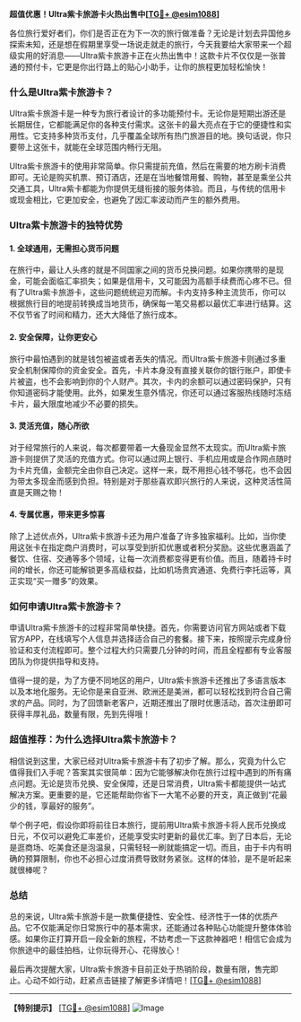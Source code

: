 **超值优惠！Ultra紫卡旅游卡火热出售中[[TG💪+ @esim1088](https://t.me/s/esim1088)]**

各位旅行爱好者们，你们是否正在为下一次的旅行做准备？无论是计划去异国他乡探索未知，还是想在假期里享受一场说走就走的旅行，今天我要给大家带来一个超级实用的好消息——Ultra紫卡旅游卡正在火热出售中！这款卡片不仅仅是一张普通的预付卡，它更是你出行路上的贴心小助手，让你的旅程更加轻松愉快！

### 什么是Ultra紫卡旅游卡？

Ultra紫卡旅游卡是一种专为旅行者设计的多功能预付卡。无论你是短期出游还是长期居住，它都能满足你的各种支付需求。这张卡的最大亮点在于它的便捷性和实用性。它支持多种货币支付，几乎覆盖全球所有热门旅游目的地。换句话说，你只要带上这张卡，就能在全球范围内畅行无阻。

Ultra紫卡旅游卡的使用非常简单。你只需提前充值，然后在需要的地方刷卡消费即可。无论是购买机票、预订酒店，还是在当地餐馆用餐、购物，甚至是乘坐公共交通工具，Ultra紫卡都能为你提供无缝衔接的服务体验。而且，与传统的信用卡或现金相比，它更加安全，也避免了因汇率波动而产生的额外费用。

### Ultra紫卡旅游卡的独特优势

#### 1. **全球通用，无需担心货币问题**
在旅行中，最让人头疼的就是不同国家之间的货币兑换问题。如果你携带的是现金，可能会面临汇率损失；如果是信用卡，又可能因为高额手续费而心疼不已。但有了Ultra紫卡旅游卡，这些问题统统迎刃而解。卡内支持多种主流货币，你可以根据旅行目的地提前转换成当地货币，确保每一笔交易都以最优汇率进行结算。这不仅节省了时间和精力，还大大降低了旅行成本。

#### 2. **安全保障，让你更安心**
旅行中最怕遇到的就是钱包被盗或者丢失的情况。而Ultra紫卡旅游卡则通过多重安全机制保障你的资金安全。首先，卡片本身没有直接关联你的银行账户，即使卡片被盗，也不会影响到你的个人财产。其次，卡内的余额可以通过密码保护，只有你知道密码才能使用。此外，如果发生意外情况，你还可以通过客服热线随时冻结卡片，最大限度地减少不必要的损失。

#### 3. **灵活充值，随心所欲**
对于经常旅行的人来说，每次都要带着一大叠现金显然不太现实。而Ultra紫卡旅游卡则提供了灵活的充值方式。你可以通过网上银行、手机应用或是合作网点随时为卡片充值，金额完全由你自己决定。这样一来，既不用担心钱不够花，也不会因为带太多现金而感到负担。特别是对于那些喜欢即兴旅行的人来说，这种灵活性简直是天赐之物！

#### 4. **专属优惠，带来更多惊喜**
除了上述优点外，Ultra紫卡旅游卡还为用户准备了许多独家福利。比如，当你使用这张卡在指定商户消费时，可以享受到折扣优惠或者积分奖励。这些优惠涵盖了餐饮、住宿、交通等多个领域，让每一次消费都变得更有价值。而且，随着持卡时间的增长，你还可能解锁更多高级权益，比如机场贵宾通道、免费行李托运等，真正实现“买一赠多”的效果。

### 如何申请Ultra紫卡旅游卡？

申请Ultra紫卡旅游卡的过程非常简单快捷。首先，你需要访问官方网站或者下载官方APP，在线填写个人信息并选择适合自己的套餐。接下来，按照提示完成身份验证和支付流程即可。整个过程大约只需要几分钟的时间，而且全程都有专业客服团队为你提供指导和支持。

值得一提的是，为了方便不同地区的用户，Ultra紫卡旅游卡还推出了多语言版本以及本地化服务。无论你是来自亚洲、欧洲还是美洲，都可以轻松找到符合自己需求的产品。同时，为了回馈新老客户，近期还推出了限时优惠活动，首次注册即可获得丰厚礼品，数量有限，先到先得哦！

### 超值推荐：为什么选择Ultra紫卡旅游卡？

相信说到这里，大家已经对Ultra紫卡旅游卡有了初步了解。那么，究竟为什么它值得我们入手呢？答案其实很简单：因为它能够解决你在旅行过程中遇到的所有痛点问题。无论是货币兑换、安全保障，还是日常消费，Ultra紫卡都能提供一站式解决方案。更重要的是，它还能帮助你省下一大笔不必要的开支，真正做到“花最少的钱，享最好的服务”。

举个例子吧，假设你即将前往日本旅行，提前用Ultra紫卡旅游卡将人民币兑换成日元，不仅可以避免汇率差价，还能享受实时更新的最优汇率。到了日本后，无论是逛商场、吃美食还是泡温泉，只需轻轻一刷就能搞定一切。而且，由于卡内有明确的预算限制，你也不必担心过度消费导致财务紧张。这样的体验，是不是听起来就很棒呢？

### 总结

总的来说，Ultra紫卡旅游卡是一款集便捷性、安全性、经济性于一体的优质产品。它不仅能满足你日常旅行中的基本需求，还能通过各种贴心功能提升整体体验感。如果你正打算开启一段全新的旅程，不妨考虑一下这款神器吧！相信它会成为你旅途中的最佳拍档，让你玩得开心、花得放心！

最后再次提醒大家，Ultra紫卡旅游卡目前正处于热销阶段，数量有限，售完即止。心动不如行动，赶紧点击链接了解更多详情吧！[[TG💪+ @esim1088](https://t.me/s/esim1088)] 

---

**【特别提示】** [[TG💪+ @esim1088](https://t.me/s/esim1088)] ![Image](https://i.postimg.cc/4NQfJmqS/Snipaste-2025-05-13-00-14-12.png)
